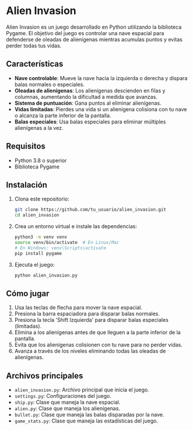 # Alien Invasion

Alien Invasion es un juego desarrollado en Python utilizando la biblioteca Pygame. El objetivo del juego es controlar una nave espacial para defenderse de oleadas de alienígenas mientras acumulas puntos y evitas perder todas tus vidas.

## Características

- **Nave controlable**: Mueve la nave hacia la izquierda o derecha y dispara balas normales o especiales.
- **Oleadas de alienígenas**: Los alienígenas descienden en filas y columnas, aumentando la dificultad a medida que avanzas.
- **Sistema de puntuación**: Gana puntos al eliminar alienígenas.
- **Vidas limitadas**: Pierdes una vida si un alienígena colisiona con tu nave o alcanza la parte inferior de la pantalla.
- **Balas especiales**: Usa balas especiales para eliminar múltiples alienígenas a la vez.

## Requisitos

- Python 3.8 o superior
- Biblioteca Pygame

## Instalación

1. Clona este repositorio:
   ```bash
   git clone https://github.com/tu_usuario/alien_invasion.git
   cd alien_invasion

2. Crea un entorno virtual e instale las dependencias:
   ```bash
   python3 -m venv venv
   source venv/bin/activate  # En Linux/Mac
   # En Windows: venv\Scripts\activate
   pip install pygame
   ```
3. Ejecuta el juego:
   ```bash
   python alien_invasion.py
   ```
## Cómo jugar
1. Usa las teclas de flecha para mover la nave espacial.
2. Presiona la barra espaciadora para disparar balas normales.
3. Presiona la tecla 'Shift Izquierda' para disparar balas especiales (limitadas).
4. Elimina a los alienígenas antes de que lleguen a la parte inferior de la pantalla.
5. Evita que los alienígenas colisionen con tu nave para no perder vidas.
6. Avanza a través de los niveles eliminando todas las oleadas de alienígenas.

## Archivos principales
- `alien_invasion.py`: Archivo principal que inicia el juego.
- `settings.py`: Configuraciones del juego.
- `ship.py`: Clase que maneja la nave espacial.
- `alien.py`: Clase que maneja los alienígenas.
- `bullet.py`: Clase que maneja las balas disparadas por la nave.
- `game_stats.py`: Clase que maneja las estadísticas del juego.